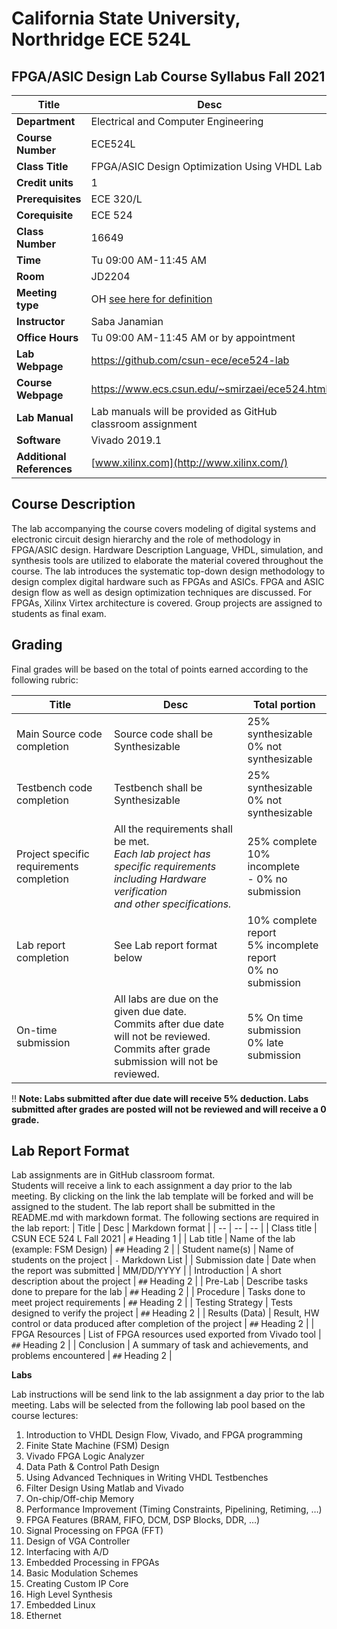 # California State University, Northridge ECE 524L
## FPGA/ASIC Design Lab Course Syllabus Fall 2021

| Title |  Desc |
| -- | -- |
| **Department** | Electrical and Computer Engineering |
| **Course Number** | ECE524L |
| **Class Title** | FPGA/ASIC Design Optimization Using VHDL Lab |
| **Credit units** | 1 |
| **Prerequisites** | ECE 320/L |
| **Corequisite** | ECE 524 |
| **Class Number** | 16649 |
| **Time** | Tu 09:00 AM-11:45 AM |
| **Room** | JD2204 |
| **Meeting type** | OH [see here for definition](https://catalog.csun.edu/policies/online-course-designations/) |
| **Instructor** | Saba Janamian |
| **Office Hours** | Tu 09:00 AM-11:45 AM or by appointment |
| **Lab Webpage** | https://github.com/csun-ece/ece524-lab |
| **Course Webpage** | https://www.ecs.csun.edu/~smirzaei/ece524.html |
| **Lab Manual** | Lab manuals will be provided as GitHub classroom assignment |
| **Software** | Vivado 2019.1 |
| **Additional References** | [www.xilinx.com](http://www.xilinx.com/) |

## Course Description

The lab accompanying the course covers modeling of digital systems and electronic circuit design hierarchy and the role of methodology in FPGA/ASIC design.  Hardware Description Language, VHDL, simulation, and synthesis tools are utilized to elaborate the material covered throughout the course. The lab introduces the systematic top-down design methodology to design complex digital hardware such as FPGAs and ASICs.  FPGA and ASIC design flow as well as design optimization techniques are discussed.  For FPGAs, Xilinx Virtex architecture is covered. Group projects are assigned to students as final exam.

## Grading

Final grades will be based on the total of points earned according to the following rubric:

| Title | Desc | Total portion |
| -- | -- | -- |
| Main Source code completion | Source code shall be Synthesizable | 25% synthesizable<br/> 0% not synthesizable | 
| Testbench code completion | Testbench shall be Synthesizable | 25% synthesizable<br/> 0% not synthesizable | 
| Project specific requirements completion | All the requirements shall be met.<br/>*Each lab project has specific requirements including Hardware verification<br/>and other specifications.*| 25% complete<br/> 10% incomplete </br> - 0% no submission |
| Lab report completion | See Lab report format below | 10% complete report<br/> 5% incomplete report<br/> 0% no submission |
| On-time submission | All labs are due on the given due date.<br/>Commits after due date will not be reviewed.<br/>Commits after grade submission will not be reviewed. | 5% On time submission<br/> 0% late submission |

:bangbang: **Note: Labs submitted after due date will receive 5% deduction. Labs submitted after grades are posted will not be reviewed and will receive a 0 grade.**

## Lab Report Format

Lab assignments are in GitHub classroom format.  
Students will receive a link to each assignment a day prior to the lab meeting. By clicking on the link the lab template will be forked and will be assigned to the student.
The lab report shall be submitted in the README.md with markdown format.
The following sections are required in the lab report:
| Title | Desc | Markdown format |
| -- | -- | -- |
| Class title | CSUN ECE 524 L Fall 2021 | `#` Heading 1 |
| Lab title | Name of the lab (example: FSM Design) | `##` Heading 2 |
| Student name(s) | Name of students on the project | `-` Markdown List |
| Submission date | Date when the report was submitted | MM/DD/YYYY |
| Introduction | A short description about the project | `##` Heading 2 |
| Pre-Lab | Describe tasks done to prepare for the lab | `##`  Heading 2 |
| Procedure | Tasks done to meet project requirements | `##`  Heading 2 |
| Testing Strategy | Tests designed to verify the project | `##`  Heading 2 | 
| Results (Data) | Result, HW control or data produced after completion of the project |  `##`  Heading 2 | 
| FPGA Resources | List of FPGA resources used exported from Vivado tool |  `##`  Heading 2 | 
| Conclusion | A summary of task and achievements, and problems encountered | `##`  Heading 2 | 

**Labs**

Lab instructions will be send link to the lab assignment a day prior to the lab meeting. Labs will be selected from the following lab pool based on the course lectures:

1. Introduction to VHDL Design Flow, Vivado, and FPGA programming
2. Finite State Machine (FSM) Design
3. Vivado FPGA Logic Analyzer
4. Data Path &amp; Control Path Design
5. Using Advanced Techniques in Writing VHDL Testbenches
6. Filter Design Using Matlab and Vivado
7. On-chip/Off-chip Memory
8. Performance Improvement (Timing Constraints, Pipelining, Retiming, …)
9. FPGA Features (BRAM, FIFO, DCM, DSP Blocks, DDR, …)
10. Signal Processing on FPGA (FFT)
11. Design of VGA Controller
12. Interfacing with A/D
13. Embedded Processing in FPGAs
14. Basic Modulation Schemes
15. Creating Custom IP Core
16. High Level Synthesis
17. Embedded Linux
18. Ethernet
